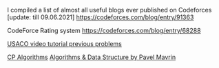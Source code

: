 I compiled a list of almost all useful blogs ever published on Codeforces [update: till 09.06.2021]
https://codeforces.com/blog/entry/91363

CodeForce Rating system
https://codeforces.com/blog/entry/68288

[USACO video tutorial previous problems](https://starcoder.org/usaco/)


[CP Algorithms](https://cp-algorithms.web.app/)
[Algorithms & Data Structure by Pavel Mavrin](https://www.youtube.com/playlist?list=PLrS21S1jm43igE57Ye_edwds_iL7ZOAG4)
